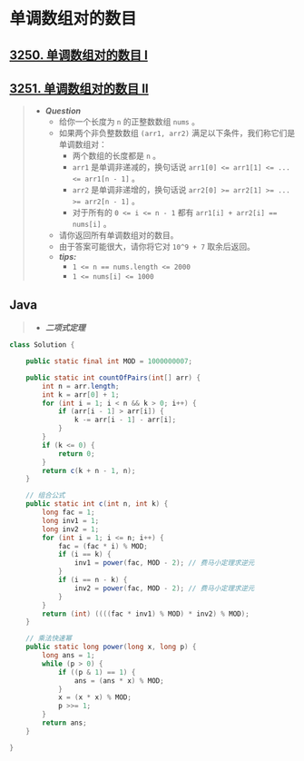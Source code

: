 # 单调数组对的数目

## [3250. 单调数组对的数目 I](https://leetcode.cn/problems/find-the-count-of-monotonic-pairs-i/)

## [3251. 单调数组对的数目 II](https://leetcode.cn/problems/find-the-count-of-monotonic-pairs-ii/)

> - ***Question***
>   - 给你一个长度为 `n` 的正整数数组 `nums` 。
>   - 如果两个非负整数数组 `(arr1, arr2)` 满足以下条件，我们称它们是单调数组对：
>     - 两个数组的长度都是 `n` 。
>     - `arr1` 是单调非递减的，换句话说 `arr1[0] <= arr1[1] <= ... <= arr1[n - 1]` 。
>     - `arr2` 是单调非递增的，换句话说 `arr2[0] >= arr2[1] >= ... >= arr2[n - 1]` 。
>     - 对于所有的 `0 <= i <= n - 1` 都有 `arr1[i] + arr2[i] == nums[i]` 。
>   - 请你返回所有单调数组对的数目。
>   - 由于答案可能很大，请你将它对 `10^9 + 7` 取余后返回。
>   - ***tips:***
>     - `1 <= n == nums.length <= 2000`
>     - `1 <= nums[i] <= 1000`

## Java

> - ***二项式定理***

```java
class Solution {

    public static final int MOD = 1000000007;

    public static int countOfPairs(int[] arr) {
        int n = arr.length;
        int k = arr[0] + 1;
        for (int i = 1; i < n && k > 0; i++) {
            if (arr[i - 1] > arr[i]) {
                k -= arr[i - 1] - arr[i];
            }
        }
        if (k <= 0) {
            return 0;
        }
        return c(k + n - 1, n);
    }

    // 组合公式
    public static int c(int n, int k) {
        long fac = 1;
        long inv1 = 1;
        long inv2 = 1;
        for (int i = 1; i <= n; i++) {
            fac = (fac * i) % MOD;
            if (i == k) {
                inv1 = power(fac, MOD - 2); // 费马小定理求逆元
            }
            if (i == n - k) {
                inv2 = power(fac, MOD - 2); // 费马小定理求逆元
            }
        }
        return (int) ((((fac * inv1) % MOD) * inv2) % MOD);
    }

    // 乘法快速幂
    public static long power(long x, long p) {
        long ans = 1;
        while (p > 0) {
            if ((p & 1) == 1) {
                ans = (ans * x) % MOD;
            }
            x = (x * x) % MOD;
            p >>= 1;
        }
        return ans;
    }

}
```

